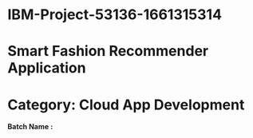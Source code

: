 # IBM-Project-53136-1661315314
# Smart Fashion Recommender Application
# Category: Cloud App Development
**Batch Name :** 

